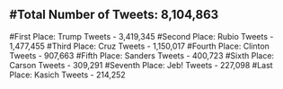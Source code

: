 #Total Number of Tweets: 8,104,863 
---
#First Place: Trump Tweets - 3,419,345
#Second Place: Rubio Tweets - 1,477,455
#Third Place: Cruz Tweets - 1,150,017
#Fourth Place: Clinton Tweets - 907,663
#Fifth Place: Sanders Tweets - 400,723
#Sixth Place: Carson Tweets - 309,291
#Seventh Place: Jeb! Tweets - 227,098
#Last Place: Kasich Tweets - 214,252
